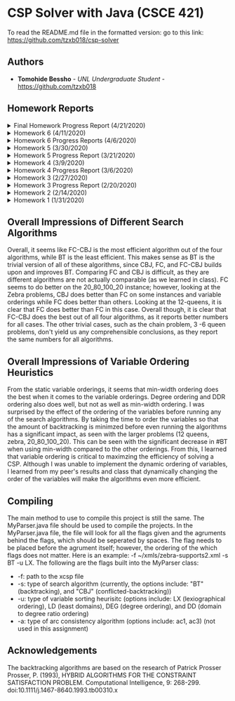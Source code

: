 # CSP Solver with Java (CSCE 421)

To read the README.md file in the formatted version: go to this link: https://github.com/tzxb018/csp-solver

## Authors

- **Tomohide Bessho** - _UNL Undergraduate Student_ - https://github.com/tzxb018

## Homework Reports

<details><summary> Final Homework Progress Report (4/21/2020) </summary>

</p>
</details>
<details><summary> Homework 6 (4/11/2020) </summary>

### Overview

For this assignment, I implemented FC-CBJ by using the existing data structures and methods from FC and CBJ. I modified the FC_label and FC_unlabel functions to keep modularity. I also reused the same BCSSP framework I have been using the for the past assignments to implement FC-CBJ as well. I made sure to implement min-wdith ordering for bonus credit and compared the results from running FC and FC-CBJ for all the instances in the 17d problems. 

### New and Updated Directories

- /src/csp/Search/SetFunctions.java: I updated this script to have more set functions for the different data structures in FC and CBJ. Since FC used stacks and CBJ used Linked Lists, I had to incorporate those two different data structures to output the correct data set for the algorithm to use.
- /src/csp/Search/SearchTypes.java: I implemented static min-width ordering for ordering the variables before running the search algorithsm.
- /src/csp/Search/SearchAlgorithms.java: I added FC-CBJ by modifying the existing code for FC to use the data structures and logic from CBJ if FC-CBJ is called.
- /src/csp/MyParser.java: I added three new ways to compile the code. This is strictly for debugging and outputting the results for the excel files. The code still compiles the same way as it has before.

### Impressions betwween FC and FC-CBJ (also found in the excel file)

For this analysis, I chose to use width ordering as my variable ordering, as it seemed to be the most efficient compared to the other static orderings. Looking at the data, it is clear that FC-CBJ is more efficient than FC. The #CC, #NV, #CPU time are all lower with FC-CBJ than FC alone. This makes sense, as FC-CBJ builds upon and improves FC by keeping track of the previous conflicts made. By using this data, FC-CBJ prevents from doing any extra backtracking FC does alone, making it more efficient. Thus, there are lower #BT with FC-CBJ compared to FC. 

</p>
</details>

<details><summary> Homework 6 Progress Reports (4/6/2020) </summary>

### Overview

This assignment has me implementing FC-CBJ by using the existing data structures and methods used in FC and CBJ. As of now, I have implemented the pseduocode from the paper and am now working on fixing out some bugs of it. I am currently having issues finding all the solutions and am having trouble finding the correct first solution for the more complex problems (zebra problem). I am also working on implementing the width ordering heuristic.

</p>
</details>
<details><summary>Homework 5 (3/30/2020)</summary>
<p>
  
### Overview

This assignment required me to create and use the data strucutres to implement fowrard checking (FC) to find the solutions to the given CSP problems given in a XCSP file. This assignment focused on implementing this different search algorithm into the already implemented BCSSP framework for search.

### Important Notes

I was unable to implement dynmaic variable ordering in this assignment. Therefore, I do not have results for that part of the assignment. I also updated the way that project is compiled. It will still compile the same way as it did previously; however, instead of having the flags be placed in any order, I made it so that it had to be in a certain order (explained in the compile section). This should not affect how the grade checker checks the assignment.

### Impressions

Comparing the results between FC, CBJ, and BT, it is clear that FC is more efficient than BT. However, since FC and CBJ are not really comparable, it is hard to distinguish a concerte relationship between the two. From my results, however, I noticed that on average, it seemed that FC was more efficient than CBJ. The ability to filter out inconsitent values before actually assigning them might be quicker in some instances compared to CBJ.

### New and Updated Files/Directories

- I renamed the directory /src/csp/BacktrackSearch to /src/csp/Search because this directory does both backtrack search and forward search
- /src/csp/Search/SearchAlgorithms.java: I added FC into the already existing file. This file now holds the code for all three search types, FC, CBJ, and BT

### Data Structures

- reductions: A map that maps a variable to a stack of stack of integers. Each variable is assigned a stack of stacks that represents the reductions made during FC.
- future_fc: A mpa that maps a variable to a stack of integers. Each variable is assigned a stack that holds the levels at which the variable checks against with another future variable.
- past_fc: Similar to future_fc, except it holds the level of the variables that have been checked in the past.
- assignments_for_fc: A map that holds the assignemtns of the variables (used in replace of the arraylist to accomidate for the changing ordering of the variables)
- instantiated_variabes: A stack that holds all the variables that have been instantiated. A stack is used in case FC needs to backtrack. That way, FC can pop off of this stack.
- uninstanted_varaibles: An arraylist that holds all the future variables.
- solutions: An arraylist that holds all the solutions found (just for debugging purposes)

</p>
</details>
<details><summary>Homework 5 Progress Report (3/21/2020)</summary>
<p>

### Overview

Mostly, I have been working on the first part of the homework, the noncoding, problems (which I have submited). I have also outlined the framework of forward checking; however, I have not yet fully implmemented it yet. I have coded most of the functions relating to foward checking illustrated in the paper, just haven't connected it to the rest of my code yet.

</p>
</details>
<details><summary>Homework 4 (3/9/2020)</summary>
<p>

### Overview

This assignment required me to create and use the data strucutres to implement conflicted backtrack search (CBJ) to find the solutions to the given CSP problems given in a XCSP file. This assignment focused on implementing this different search algorithm into the already implemented BCSSP framework for search.

### Impressions

Looking at the results of CBJ compared to BT, it is quite evident that CBJ is much more efficient at finding solutions (or finding that no solution exists) to a CSP. The total number of cc, nv, bt, and cpu time are all less when running CBJ compared to BT for larger problems. Trivial problems, such as 3 queens, will not affect these results since there are minimal conflicts in the CSP. The biggest improvement I saw was when I ran the zebra problem. When running the basic BT, it took a significant amount of time to find all the possible solutions (just 1); however, with CBJ, since it keeps track of all the previous conflicts for each value in the domain of the variable, its ability to find all the solutions (just 1) was much quicker. The ability to keep track of which level each value in the domain of a variable conflicts at with another variable when back checking suprised me, as it was hard to comprehend how keeping track of the deepest level a value conflicted to could improve the performance of backtracking; however, after implementing CBJ, I feel like I have a better grasp on backtracking and how CBJ imporves upon it.

### New and Updated Files/Directories

- /src/csp/BacktrackSearch/BacktrackSearch.java: this file has been updated to implement the CBJ algorithm by modifying the already implemented BCSSP framework previously implemented in Homework 3 to use CBJ_Label and CBJ_Unlabel when CBJ is called. It also integrates a new method of finding all solutions by letting the last variable "conflict" with all previous variables.
- /src/csp/BacktrackSearch/LinkedListSetFunctions.java: this file does all the set operations given two sets defined by a Linked List. This is used when finding the union between two sets.

### Data Structures

- conf_set: this data structure is an ArrayList of Linked Lists that holds integers. At each level i (in the ArrayList), the Linked List holds the levels that have been previously conflicted with level i. This structure is used to determine which level to jump to when using CBJ_UNLABEL.
  - The reason I moved away from the typical ArrayList of ArrayList data strucutres was that conf_set is a data strucutre that experiences frequent deletions. Although it is possible to do deletions with an ArrayList, I would have to use an iterator to iterate through the ArrayList when deleting items. To work around this, I used a Linked List, which is a data structure that handles deletions easier.

</p>
</details>

<details><summary>Homework 4 Progress Report (3/6/2020)</summary>
<p>
    
This assignment requires me to create and use the data strucutres to run conflicted backtrack search (CBJ) to find the solutions of the given CSPs. As of now, I am currently still working on implementing the label and unlabel functions for the CBJ. I have the framework of these functions completed; however, I am having trouble with debugging some issues with finding the correct solution. When comparing my results with the past, it seems that 3q, 4q, and 5q match everyone else's results; however, when I get past 6q, my results differ. I know that my function is wrong because when I run the zebra problem, I cannot find a soluiton. I believe I am struggling with changing the correct conf_sets, as the indecies may be inconsistent in between label and unlabel.

</p>
</details>

<details><summary>Homework 3 (2/27/2020)</summary>
<p>

### Overview

This assignment requried me to create and use these data structures to run search to find the solutions to the given CSP problems. Although there are several types of search and hybrids of these search, this assignment was focused on creating the basic search algoirhtm called backtracking.

### New and Updated Files/Directories

- /src/csp/BacktrackSearch/: a directory that holds all the .java files related to backtrack search
- /src/csp/BacktrackSearch/BacktrackSearch.java: the file that takes in the problem instance, sorts the variables into the variable-ordering heuristic, and initalizes the backtrack search
- /src/csp/BacktrackSearch/BCSSP.java: this file is responsible for running the backtrack search algorithm. In this file, you will find the main algoirhtm and the fucntions BT*Label and BT_Unlabel
  */src/csp/MainStructures/: this directory holds all the .java files responsible for holding information/data strucutres about the CSP problem
  \_/src/csp/MainStructures/MyVariable.java: updated this data structure to be able to find the degree of the current variable with the given constraints (weeds out unary constraints and will normailze the constraints to count the degree correctly)
  \*/src/csp/MyParser.java: updated how the program can take in inputs in the command line (will be explained below)

### Data Structures

- Current_path: this data strucutre is an ArrayList that holds the MyVariable data structure. The current_path data strucutre will start with a null pointer at the index 0 (to indicate the top of the tree), and then the variables in sequential order after being sorted by the inputted variable-order heuristic.
- Assignments: this data strucutre is an Array that holds the current assignments of all the varaibles. If the variable has not been assigned yet, the assignment for that variable will be initialized as -1.
  </p>
  </details>

<details><summary>Homework 3 Progress Report (2/20/2020)</summary>
 
### Overview
I am currently trying to implement BT, or basic backtracking. I have implemented the pseduocode given in the paper; however, I am finding trouble finding the first solution. The algorithm is not correctly backtracking when calling unlabel. I need to double check how the levels i are being editted in unlabel.
</p>
</details>

<details><summary>Homework 2 (2/14/2020)</summary>
    
### Overview of Homework 2

This assignment was for me to use the data structures made in assignment 1 and implement AC-1 and AC-3 to reduce the domains of all the variables. I made two new classes, one called searchFunctions (I will change this name later) and ACAlgorithms. The search functions have the three main functions needed in the AC algorithms, check, supported, and revised. The check function takes in the argument of two vvps and returns whether the two vvps are supported or conflicted by the constraint shared between them. The supported function takes in a vvp and a variable to check each value of the second variable to see if that variable supports the current vvp. Lastly, the revised function takes in two variables and returns whether there is a domain change or not by running the supported functions for all the values in the first variable's domain.

The AC-1 and AC-3 algorithms use the revised function to determine if there has been a change made within their respective algorithms. The AC-1 uses a static queue that holds all the relations (in both directions) of all the constraints and the problem and runs revised for each relation to see if it can filter out any values in the domains of any of the variables. This will run until there are no more changes can be made in any of the domains of the variables. AC-3 improves upon this by using a dynamic queue that holds only the relations of the constraints that are affected by a domain change. The number of constraint checks, cpu time, fval, isize, fsize, and feffect are dislayed after runnning each algorithm.

The program is run through the MyParser.java class, where it takes in two arguments marked by the flags -f and -a. -f distinguishes which file to run, and -a distingushes which algorithm to run ("ac1" for AC-1 and "ac3" for AC-3). The program then makes a myProblem instance, a data structure that holds all the constraints, variables, and whether it is an extension problem or not, and feeds the myProblem instance into the ACAlgorithms class to run the algorithm.

</p>
</details>

<details><summary>Homework 1 (1/31/2020)</summary>

### Overview of Homework 1

The purpose of this assignment is to parse a CSP XML file and parse it in a readable format. The parser will take in a CSP XML file (done in /src/csp/MyParser.java), parse the data, and format it in a readable way for the user to read. The MyParser.java is considered the driver class, and should be run from this script.
The parser class reads in the problem name, all the variables, and the constraints from the XML file and then puts this information in a problem data structure (called /src/csp/MyProblem.java). The MyProblem data structure takes the constraints and variables and fills in the necessary information for the two data structures.
The MyVariable data structure (foudn in /src/csp/MyVariable.java) holds the name of the variable, the initial domain and current domain, the constraints that use that particular variable, and all of its neighbors. The toString() method was overriden to format the output for the webgrader.
The MyConstraint data structure (found in /src/csp/MyConstraint.java) is a parent class for two children data structures, MyExtensionConstraint and MyIntensionConstraint. As the name says, these hold the information for an extension constraint and an intension constraint, respectively. That way, we can distinguish the difference between the two easily with a type check in the future. It is beneficial to have two different data structures since they require different functionalities and hold different information. Their parent class, MyConstraint, holds the name of the Constraint and the scope of the constraint. The toString() methods for all three classes were also overriden for formatting reasons. A MyFunction data structure was also created (found in /src/csp/MyFunction.java) to hold information for the intension constraints.
The organization and usages of these different data structures should lead to easier access to information needed later when implementing constraint solving algorithms.

</p>
</details>

## Overall Impressions of Different Search Algorithms

Overall, it seems like FC-CBJ is the most efficient algorithm out of the four algorithms, while BT is the least efficient. This makes sense as BT is the trivial version of all of these algorithms, since CBJ, FC, and FC-CBJ builds upon and improves BT. Comparing FC and CBJ is difficult, as they are different algorithms are not actually comparable (as we learned in class). FC seems to do better on the 20_80_100_20 instance; however, looking at the Zebra problems, CBJ does better than FC on some instances and variable orderings while FC does better than others. Looking at the 12-queens, it is clear that FC does better than FC in this case. Overall though, it is clear that FC-CBJ does the best out of all four algorithms, as it reports better numbers for all cases. The other trivial cases, such as the chain problem, 3 -6 queen problems, don't yield us any comprehensible conclusions, as they report the same numbers for all algorithms. 

## Overall Impressions of Variable Ordering Heuristics

From the static variable orderings, it seems that min-width ordering does the best when it comes to the variable orderings. Degree ordering and DDR ordering also does well, but not as well as min-width ordering. I was surprised by the effect of the ordering of the variables before running any of the search algorithms. By taking the time to order the variables so that the amount of backtracking is minimzed before even running the algorithms has a significant impact, as seen with the larger problems (12 queens, zebra, 20_80_100_20). This can be seen with the significant decrease in #BT when using min-width compared to the other orderings. From this, I learned that variable ordering is critical to maximzing the efficiency of solving a CSP. Although I was unable to implement the dynamic ordering of variables, I learned from my peer's results and class that dynamically changing the order of the variables will make the algorithms even more efficient. 

## Compiling

The main method to use to compile this project is still the same. The MyParser.java file should be used to compile the projects. In the MyParser.java file, the file will look for all the flags given and the agruments behind the flags, which should be seperated by spaces. The flag needs to be placed before the agrument itself; however, the ordering of the which flags does not matter. Here is an example: -f ~/xmls/zebra-supports2.xml -s BT -u LX. The following are the flags built into the MyParser class:

- -f: path to the xcsp file
- -s: type of search algorithm (currently, the options include: "BT" (backtracking), and "CBJ" (conflicted-backtracking))
- -u: type of variable sorting heurisitc (options include: LX (lexiographical ordering), LD (least domains), DEG (degree ordering), and DD (domain to degree ratio ordering)
- -a: type of arc consistency algorithm (options include: ac1, ac3) (not used in this assignment)

## Acknowledgements

The backtracking algorithms are based on the research of Patrick Prosser  
Prosser, P. (1993), HYBRID ALGORITHMS FOR THE CONSTRAINT SATISFACTION PROBLEM. Computational Intelligence, 9: 268-299. doi:10.1111/j.1467-8640.1993.tb00310.x
